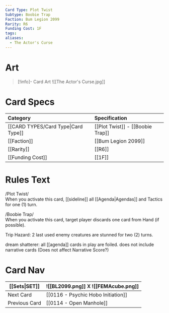 ```yaml
---
Card Type: Plot Twist
Subtype: Boobie Trap
Faction: Bum Legion 2099
Rarity: R6
Funding Cost: 1F
tags: 
aliases:
  - The Actor's Curse
---
```

# Art

> [!info]- Card Art
> ![[The Actor's Curse.jpg]]

# Card Specs

| Category | Specification| 
| :--- | :--- |
| [[CARD TYPES/Card Type\|Card Type]] | [[Plot Twist]] - [[Boobie Trap]] |  
| [[Faction]] | [[Bum Legion 2099]] |  
| [[Rarity]] | [[R6]] |  
| [[Funding Cost]] | [[1F]] |  

# Rules Text  


/Plot Twist/  
When you activate this card, [[sideline]] all [[Agenda|Agendas]] and Tactics for one (1) turn.  

/Boobie Trap/  
When you activate this card, target player discards one card from Hand (if possible).  
 
Trip Hazard: 
2 last used enemy creatures are stunned for two (2) turns.

dream shatterer: 
all [[agenda]] cards in play are foiled. does not include narrative cards (Does not affect Narrative Score?)

# Card Nav

| [[Sets\|SET]] |  ![[BL2099.png]] 𐌢 ![[FEMAcube.png]] |
| ------------- | ------------------------------ |
| Next Card     | [[0116 - Psychic Hobo Initiation]] |
| Previous Card | [[0114 - Open Manhole]] |


